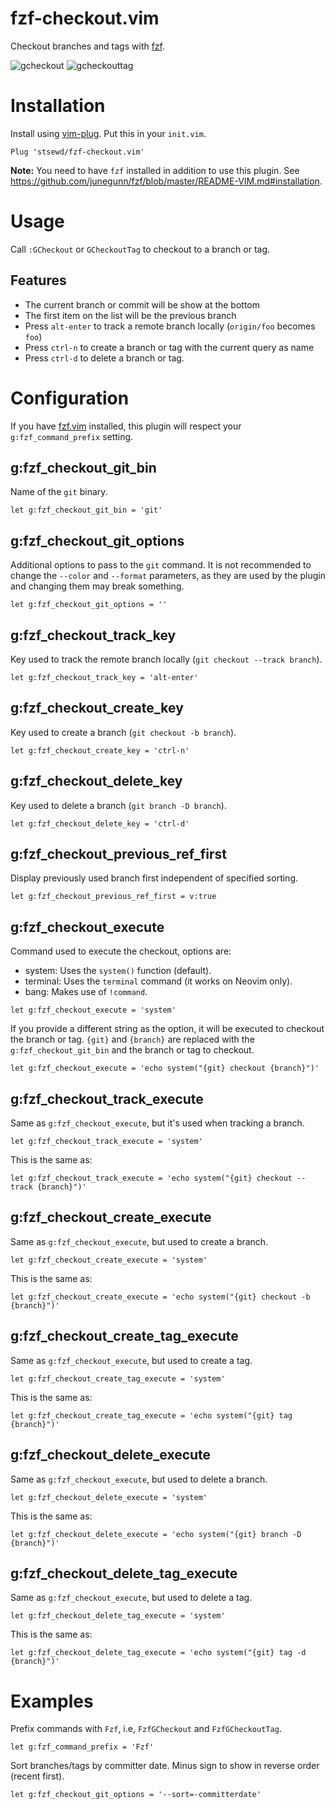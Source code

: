 # fzf-checkout.vim

Checkout branches and tags with [fzf](https://github.com/junegunn/fzf).

![gcheckout](https://user-images.githubusercontent.com/4975310/82736850-2d0bfb00-9cf2-11ea-8eec-8b84e903e805.png)
![gcheckouttag](https://user-images.githubusercontent.com/4975310/82736909-a3106200-9cf2-11ea-8974-dc64d8011f6c.png)

# Installation

Install using [vim-plug](https://github.com/junegunn/vim-plug).
Put this in your `init.vim`.

```vim
Plug 'stsewd/fzf-checkout.vim'
```

**Note:** You need to have `fzf` installed in addition to use this plugin.
See <https://github.com/junegunn/fzf/blob/master/README-VIM.md#installation>.

# Usage

Call `:GCheckout` or `GCheckoutTag` to checkout to a branch or tag.

## Features

- The current branch or commit will be show at the bottom
- The first item on the list will be the previous branch
- Press `alt-enter` to track a remote branch locally (`origin/foo` becomes `foo`)
- Press `ctrl-n` to create a branch or tag with the current query as name
- Press `ctrl-d` to delete a branch or tag.

# Configuration

If you have [fzf.vim](https://github.com/junegunn/fzf.vim) installed,
this plugin will respect your `g:fzf_command_prefix` setting.

## g:fzf_checkout_git_bin

Name of the `git` binary.

```vim
let g:fzf_checkout_git_bin = 'git'
```

## g:fzf_checkout_git_options

Additional options to pass to the `git` command. It is not recommended to change the
`--color` and `--format` parameters, as they are used by the plugin and changing them
may break something.

```vim
let g:fzf_checkout_git_options = ''
```

## g:fzf_checkout_track_key

Key used to track the remote branch locally (`git checkout --track branch`).

```vim
let g:fzf_checkout_track_key = 'alt-enter'
```

## g:fzf_checkout_create_key

Key used to create a branch (`git checkout -b branch`).

```vim
let g:fzf_checkout_create_key = 'ctrl-n'
```

## g:fzf_checkout_delete_key

Key used to delete a branch (`git branch -D branch`).

```vim
let g:fzf_checkout_delete_key = 'ctrl-d'
```

## g:fzf_checkout_previous_ref_first

Display previously used branch first independent of specified sorting.

```vim
let g:fzf_checkout_previous_ref_first = v:true
```

## g:fzf_checkout_execute

Command used to execute the checkout, options are:

- system: Uses the `system()` function (default).
- terminal: Uses the `terminal` command (it works on Neovim only).
- bang: Makes use of `!command`.

```vim
let g:fzf_checkout_execute = 'system'
```

If you provide a different string as the option,
it will be executed to checkout the branch or tag.
`{git}` and `{branch}` are replaced with the `g:fzf_checkout_git_bin` and the branch or tag to checkout.

```vim
let g:fzf_checkout_execute = 'echo system("{git} checkout {branch}")'
```

## g:fzf_checkout_track_execute

Same as `g:fzf_checkout_execute`, but it's used when tracking a branch.

```vim
let g:fzf_checkout_track_execute = 'system'
```

This is the same as:

```vim
let g:fzf_checkout_track_execute = 'echo system("{git} checkout --track {branch}")'
```

## g:fzf_checkout_create_execute

Same as `g:fzf_checkout_execute`, but used to create a branch.

```vim
let g:fzf_checkout_create_execute = 'system'
```

This is the same as:

```vim
let g:fzf_checkout_create_execute = 'echo system("{git} checkout -b {branch}")'
```

## g:fzf_checkout_create_tag_execute

Same as `g:fzf_checkout_execute`, but used to create a tag.

```vim
let g:fzf_checkout_create_tag_execute = 'system'
```

This is the same as:

```vim
let g:fzf_checkout_create_tag_execute = 'echo system("{git} tag {branch}")'
```

## g:fzf_checkout_delete_execute

Same as `g:fzf_checkout_execute`, but used to delete a branch.

```vim
let g:fzf_checkout_delete_execute = 'system'
```

This is the same as:

```vim
let g:fzf_checkout_delete_execute = 'echo system("{git} branch -D {branch}")'
```

## g:fzf_checkout_delete_tag_execute

Same as `g:fzf_checkout_execute`, but used to delete a tag.

```vim
let g:fzf_checkout_delete_tag_execute = 'system'
```

This is the same as:

```vim
let g:fzf_checkout_delete_tag_execute = 'echo system("{git} tag -d {branch}")'
```

# Examples

Prefix commands with `Fzf`, i.e, `FzfGCheckout` and `FzfGCheckoutTag`.

```vim
let g:fzf_command_prefix = 'Fzf'
```

Sort branches/tags by committer date. Minus sign to show in reverse order (recent first).

```vim
let g:fzf_checkout_git_options = '--sort=-committerdate'
```
